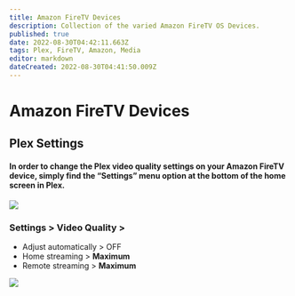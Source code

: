 ```yaml
---
title: Amazon FireTV Devices
description: Collection of the varied Amazon FireTV OS Devices.
published: true
date: 2022-08-30T04:42:11.663Z
tags: Plex, FireTV, Amazon, Media
editor: markdown
dateCreated: 2022-08-30T04:41:50.009Z
---
```

# Amazon FireTV Devices


## Plex Settings
#### In order to change the Plex video quality settings on your Amazon FireTV device, simply find the **“Settings”** menu option at the bottom of the home screen in Plex.

![](https://mediaclients.wiki/firetvsettingsmu.png)

### Settings > Video Quality >

-   Adjust automatically > OFF
-   Home streaming > **Maximum**
-   Remote streaming > **Maximum**

![](https://mediaclients.wiki/firetvvideoqualitymu.png)